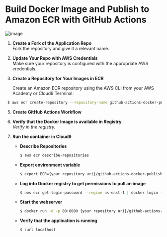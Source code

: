 # Build Docker Image and Publish to Amazon ECR with GitHub Actions

![image](https://github.com/user-attachments/assets/845c425a-61d3-4631-9809-cfa365469e77)

1. **Create a Fork of the Application Repo**  
   Fork the repository and give it a relevant name.

2. **Update Your Repo with AWS Credentials**  
   Make sure your repository is configured with the appropriate AWS credentials.

3. **Create a Repository for Your Images in ECR**  

    Create an Amazon ECR repository using the AWS CLI from your AWS Academy or Cloud9 Terminal:

  ```bash
   $ aws ecr create-repository --repository-name github-actions-docker-publish
  ```
5. **Create GitHub Actions Workflow**

6. **Verify that the Docker Image is available in Registry**  
       _Verify in the registry._

7. **Run the container in Cloud9**

   - **Describe Repositories**
     ```bash
     $ aws ecr describe-repositories
     ```

   - **Export environment variable**
     ```bash
     $ export ECR={your repository uri}/github-actions-docker-publish
     ```

   - **Log into Docker registry to get permissions to pull an image**
     ```bash
     $ aws ecr get-login-password --region us-east-1 | docker login -u AWS ${ECR} --password-stdin
     ```

   - **Start the webserver**
     ```bash
     $ docker run -d -p 80:8080 {your repository uri}/github-actions-docker-publish:v0.1
     ```

   - **Verify that the application is running**
     ```bash
     $ curl localhost
     ```
